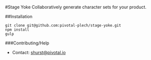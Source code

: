 #Stage Yoke
Collaboratively generate character sets for your product.

##Installation

```
git clone git@github.com:pivotal-plech/stage-yoke.git
npm install
gulp
```

###Contributing/Help
- Contact: shurst@pivotal.io
